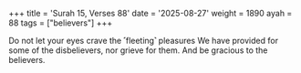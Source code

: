 +++
title = 'Surah 15, Verses 88'
date = '2025-08-27'
weight = 1890
ayah = 88
tags = ["believers"]
+++

Do not let your eyes crave the ˹fleeting˺ pleasures We have provided for some of the disbelievers, nor grieve for them. And be gracious to the believers.